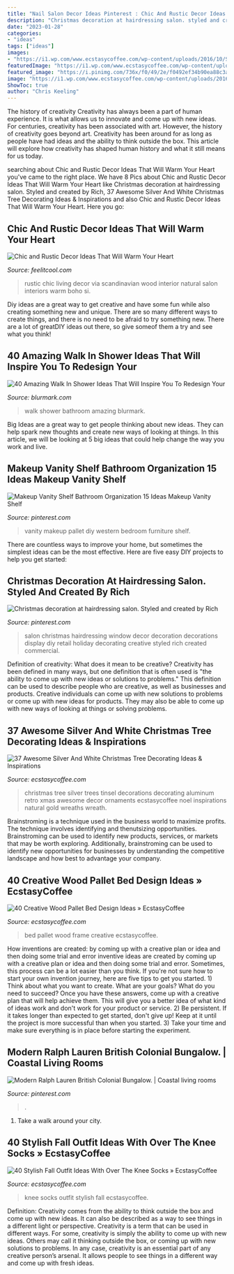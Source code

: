 ```yaml
---
title: "Nail Salon Decor Ideas Pinterest : Chic And Rustic Decor Ideas That Will Warm Your Heart"
description: "Christmas decoration at hairdressing salon. styled and created by rich"
date: "2023-01-28"
categories:
- "ideas"
tags: ["ideas"]
images:
- "https://i1.wp.com/www.ecstasycoffee.com/wp-content/uploads/2016/10/Silver-Christmas-Tree.jpg?resize=520%2C990"
featuredImage: "https://i1.wp.com/www.ecstasycoffee.com/wp-content/uploads/2016/10/Silver-Christmas-Tree.jpg?resize=520%2C990"
featured_image: "https://i.pinimg.com/736x/f0/49/2e/f0492ef34b90ea88c3a1ebe62dd31e66--british-colonial-beach-styles.jpg"
image: "https://i1.wp.com/www.ecstasycoffee.com/wp-content/uploads/2016/10/Silver-Christmas-Tree.jpg?resize=520%2C990"
ShowToc: true
author: "Chris Keeling"
---
```



The history of creativity
Creativity has always been a part of human experience. It is what allows us to innovate and come up with new ideas. For centuries, creativity has been associated with art. However, the history of creativity goes beyond art. Creativity has been around for as long as people have had ideas and the ability to think outside the box. This article will explore how creativity has shaped human history and what it still means for us today.

	

		
searching about Chic and Rustic Decor Ideas That Will Warm Your Heart you've came to the right place. We have 8 Pics about Chic and Rustic Decor Ideas That Will Warm Your Heart like Christmas decoration at hairdressing salon. Styled and created by Rich, 37 Awesome Silver And White Christmas Tree Decorating Ideas &amp; Inspirations and also Chic and Rustic Decor Ideas That Will Warm Your Heart. Here you go:
		
    
## Chic And Rustic Decor Ideas That Will Warm Your Heart

<img loading=lazy src="http://feelitcool.com/wp-content/uploads/2015/12/elegant-chic-and-rustic-living-room.jpg" onerror="this.onerror=null;this.src='https://tse4.mm.bing.net/th?id=OIP.q0IUUQZRdOFo0DSeS4ZPVAHaLH&amp;pid=15.1';" alt="Chic and Rustic Decor Ideas That Will Warm Your Heart">

_Source: feelitcool.com_

>rustic chic living decor via scandinavian wood interior natural salon interiors warm boho si. 

	

Diy ideas are a great way to get creative and have some fun while also creating something new and unique. There are so many different ways to create things, and there is no need to be afraid to try something new. There are a lot of greatDIY ideas out there, so give someof them a try and see what you think!

    
## 40 Amazing Walk In Shower Ideas That Will Inspire You To Redesign Your

<img loading=lazy src="http://www.blurmark.com/wp-content/uploads/2017/02/Walk-in-Shower-Design-14.jpg" onerror="this.onerror=null;this.src='https://tse2.mm.bing.net/th?id=OIP.ZZMPPMr5gy_H5KjDH1e9-QHaKE&amp;pid=15.1';" alt="40 Amazing Walk In Shower Ideas That Will Inspire You To Redesign Your">

_Source: blurmark.com_

>walk shower bathroom amazing blurmark. 

	

Big Ideas are a great way to get people thinking about new ideas. They can help spark new thoughts and create new ways of looking at things. In this article, we will be looking at 5 big ideas that could help change the way you work and live.

    
## Makeup Vanity Shelf Bathroom Organization 15 Ideas Makeup Vanity Shelf

<img loading=lazy src="https://i.pinimg.com/736x/e4/23/ef/e423efd91f0f99aff712fe208905c63c.jpg" onerror="this.onerror=null;this.src='https://tse3.mm.bing.net/th?id=OIP.j0k958oNHJEvx5s2JX8GNgHaLH&amp;pid=15.1';" alt="Makeup Vanity Shelf Bathroom Organization 15 Ideas Makeup Vanity Shelf">

_Source: pinterest.com_

>vanity makeup pallet diy western bedroom furniture shelf. 

	

There are countless ways to improve your home, but sometimes the simplest ideas can be the most effective. Here are five easy DIY projects to help you get started: 

    
## Christmas Decoration At Hairdressing Salon. Styled And Created By Rich

<img loading=lazy src="https://i.pinimg.com/736x/a6/51/46/a65146292f232e29635a48a2a4953e43--window-decorating-salon-design.jpg" onerror="this.onerror=null;this.src='https://tse3.mm.bing.net/th?id=OIP.m4lqa7Lhc5dPaPrcBpRYMgDhEs&amp;pid=15.1';" alt="Christmas decoration at hairdressing salon. Styled and created by Rich">

_Source: pinterest.com_

>salon christmas hairdressing window decor decoration decorations display diy retail holiday decorating creative styled rich created commercial. 

	

Definition of creativity: What does it mean to be creative?
Creativity has been defined in many ways, but one definition that is often used is "the ability to come up with new ideas or solutions to problems." This definition can be used to describe people who are creative, as well as businesses and products. Creative individuals can come up with new solutions to problems or come up with new ideas for products. They may also be able to come up with new ways of looking at things or solving problems.

    
## 37 Awesome Silver And White Christmas Tree Decorating Ideas &amp; Inspirations

<img loading=lazy src="https://i1.wp.com/www.ecstasycoffee.com/wp-content/uploads/2016/10/Silver-Christmas-Tree.jpg?resize=520%2C990" onerror="this.onerror=null;this.src='https://tse4.mm.bing.net/th?id=OIP.YqLDQ9xlTYlee5Hb0QrPJACdEs&amp;pid=15.1';" alt="37 Awesome Silver And White Christmas Tree Decorating Ideas &amp; Inspirations">

_Source: ecstasycoffee.com_

>christmas tree silver trees tinsel decorations decorating aluminum retro xmas awesome decor ornaments ecstasycoffee noel inspirations natural gold wreaths wreath. 

	

Brainstroming is a technique used in the business world to maximize profits. The technique involves identifying and thenutsizing opportunities. Brainstroming can be used to identify new products, services, or markets that may be worth exploring. Additionally, brainstroming can be used to identify new opportunities for businesses by understanding the competitive landscape and how best to advantage your company.

    
## 40 Creative Wood Pallet Bed Design Ideas » EcstasyCoffee

<img loading=lazy src="https://i0.wp.com/www.ecstasycoffee.com/wp-content/uploads/2016/10/Rustic-Pallet-Bed-Frame-with-Lights.jpg" onerror="this.onerror=null;this.src='https://tse3.mm.bing.net/th?id=OIP.OQ6QtbR80bJzUKSsFY9aMAHaJ4&amp;pid=15.1';" alt="40 Creative Wood Pallet Bed Design Ideas » EcstasyCoffee">

_Source: ecstasycoffee.com_

>bed pallet wood frame creative ecstasycoffee. 

	

How inventions are created: by coming up with a creative plan or idea and then doing some trial and error
inventive ideas are created by coming up with a creative plan or idea and then doing some trial and error. Sometimes, this process can be a lot easier than you think. If you're not sure how to start your own invention journey, here are five tips to get you started. 1) Think about what you want to create. What are your goals? What do you need to succeed? Once you have these answers, come up with a creative plan that will help achieve them. This will give you a better idea of what kind of ideas work and don't work for your product or service. 2) Be persistent. If it takes longer than expected to get started, don't give up! Keep at it until the project is more successful than when you started. 3) Take your time and make sure everything is in place before starting the experiment.

    
## Modern Ralph Lauren British Colonial Bungalow. | Coastal Living Rooms

<img loading=lazy src="https://i.pinimg.com/736x/f0/49/2e/f0492ef34b90ea88c3a1ebe62dd31e66--british-colonial-beach-styles.jpg" onerror="this.onerror=null;this.src='https://tse1.mm.bing.net/th?id=OIP.JK0wp7JZkYmqzdxxayvURQHaJ3&amp;pid=15.1';" alt="Modern Ralph Lauren British Colonial Bungalow. | Coastal living rooms">

_Source: pinterest.com_

>. 

	

1) Take a walk around your city.

    
## 40 Stylish Fall Outfit Ideas With Over The Knee Socks » EcstasyCoffee

<img loading=lazy src="https://i1.wp.com/www.ecstasycoffee.com/wp-content/uploads/2016/10/Over-The-Knee-Socks-17.jpg" onerror="this.onerror=null;this.src='https://tse4.mm.bing.net/th?id=OIP.xZx4_G0CWgqPmSlLT3mXlAHaLH&amp;pid=15.1';" alt="40 Stylish Fall Outfit Ideas With Over The Knee Socks » EcstasyCoffee">

_Source: ecstasycoffee.com_

>knee socks outfit stylish fall ecstasycoffee. 

	

Definition: Creativity comes from the ability to think outside the box and come up with new ideas. It can also be described as a way to see things in a different light or perspective.
Creativity is a term that can be used in different ways. For some, creativity is simply the ability to come up with new ideas. Others may call it thinking outside the box, or coming up with new solutions to problems. In any case, creativity is an essential part of any creative person’s arsenal. It allows people to see things in a different way and come up with fresh ideas.

